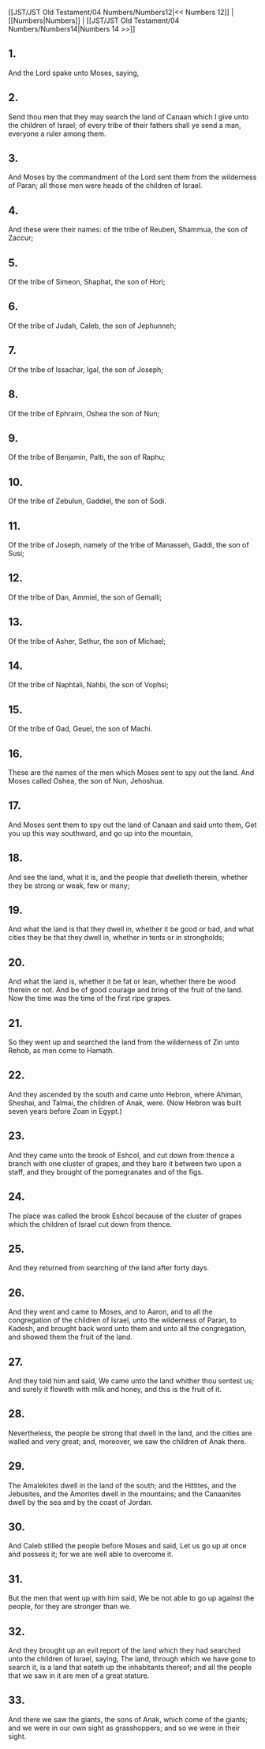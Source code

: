 [[JST/JST Old Testament/04 Numbers/Numbers12|<< Numbers 12]] | [[Numbers|Numbers]] | [[JST/JST Old Testament/04 Numbers/Numbers14|Numbers 14 >>]]
## 1.
And the Lord spake unto Moses, saying,
## 2.
Send thou men that they may search the land of Canaan which I give unto the children of Israel; of every tribe of their fathers shall ye send a man, everyone a ruler among them.
## 3.
And Moses by the commandment of the Lord sent them from the wilderness of Paran; all those men were heads of the children of Israel.
## 4.
And these were their names: of the tribe of Reuben, Shammua, the son of Zaccur;
## 5.
Of the tribe of Simeon, Shaphat, the son of Hori;
## 6.
Of the tribe of Judah, Caleb, the son of Jephunneh;
## 7.
Of the tribe of Issachar, Igal, the son of Joseph;
## 8.
Of the tribe of Ephraim, Oshea the son of Nun;
## 9.
Of the tribe of Benjamin, Palti, the son of Raphu;
## 10.
Of the tribe of Zebulun, Gaddiel, the son of Sodi.
## 11.
Of the tribe of Joseph, namely of the tribe of Manasseh, Gaddi, the son of Susi;
## 12.
Of the tribe of Dan, Ammiel, the son of Gemalli;
## 13.
Of the tribe of Asher, Sethur, the son of Michael;
## 14.
Of the tribe of Naphtali, Nahbi, the son of Vophsi;
## 15.
Of the tribe of Gad, Geuel, the son of Machi.
## 16.
These are the names of the men which Moses sent to spy out the land. And Moses called Oshea, the son of Nun, Jehoshua.
## 17.
And Moses sent them to spy out the land of Canaan and said unto them, Get you up this way southward, and go up into the mountain,
## 18.
And see the land, what it is, and the people that dwelleth therein, whether they be strong or weak, few or many;
## 19.
And what the land is that they dwell in, whether it be good or bad, and what cities they be that they dwell in, whether in tents or in strongholds;
## 20.
And what the land is, whether it be fat or lean, whether there be wood therein or not. And be of good courage and bring of the fruit of the land. Now the time was the time of the first ripe grapes.
## 21.
So they went up and searched the land from the wilderness of Zin unto Rehob, as men come to Hamath.
## 22.
And they ascended by the south and came unto Hebron, where Ahiman, Sheshai, and Talmai, the children of Anak, were. (Now Hebron was built seven years before Zoan in Egypt.)
## 23.
And they came unto the brook of Eshcol, and cut down from thence a branch with one cluster of grapes, and they bare it between two upon a staff, and they brought of the pomegranates and of the figs.
## 24.
The place was called the brook Eshcol because of the cluster of grapes which the children of Israel cut down from thence.
## 25.
And they returned from searching of the land after forty days.
## 26.
And they went and came to Moses, and to Aaron, and to all the congregation of the children of Israel, unto the wilderness of Paran, to Kadesh, and brought back word unto them and unto all the congregation, and showed them the fruit of the land.
## 27.
And they told him and said, We came unto the land whither thou sentest us; and surely it floweth with milk and honey, and this is the fruit of it.
## 28.
Nevertheless, the people be strong that dwell in the land, and the cities are walled and very great; and, moreover, we saw the children of Anak there.
## 29.
The Amalekites dwell in the land of the south; and the Hittites, and the Jebusites, and the Amorites dwell in the mountains; and the Canaanites dwell by the sea and by the coast of Jordan.
## 30.
And Caleb stilled the people before Moses and said, Let us go up at once and possess it; for we are well able to overcome it.
## 31.
But the men that went up with him said, We be not able to go up against the people, for they are stronger than we.
## 32.
And they brought up an evil report of the land which they had searched unto the children of Israel, saying, The land, through which we have gone to search it, is a land that eateth up the inhabitants thereof; and all the people that we saw in it are men of a great stature.
## 33.
And there we saw the giants, the sons of Anak, which come of the giants; and we were in our own sight as grasshoppers; and so we were in their sight.

